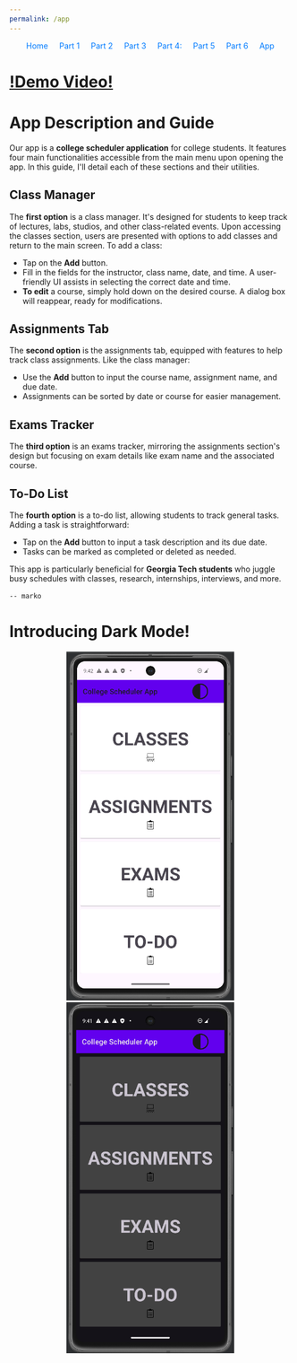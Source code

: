 ```yaml
---
permalink: /app
---
```


<div style="margin-bottom: 20px;">
    <style>
        #navigation ul {
            list-style: none;
            padding: 0;
            margin: 0;
            display: flex;
            flex-direction: row;
            justify-content: center; /* Center the navigation */
        }
        #navigation ul li {
            margin: 0 10px; /* Add some space between the links */
        }
        #navigation ul li a {
            text-decoration: none; /* Optional: removes underline from links */
            color: #007bff; /* Optional: sets link color */
        }
    </style>
    <nav id="navigation">
        <ul>
            <li><a href="/Group-41/">Home</a></li>
            <li><a href="docs/tutorial/1">Part 1</a></li>
            <li><a href="docs/tutorial/2">Part 2</a></li>
            <li><a href="docs/tutorial/3">Part 3</a></li>
            <li><a href="docs/tutorial/4">Part 4:</a></li>
            <li><a href="docs/tutorial/5">Part 5</a></li>
            <li><a href="docs/tutorial/6">Part 6</a></li>
            <li><a href="app">App</a></li>
        </ul>
    </nav>
</div>

# [!Demo Video!]()

# App Description and Guide

Our app is a **college scheduler application** for college students. It features four main functionalities accessible from the main menu upon opening the app. In this guide, I'll detail each of these sections and their utilities.

## Class Manager

The **first option** is a class manager. It's designed for students to keep track of lectures, labs, studios, and other class-related events. Upon accessing the classes section, users are presented with options to add classes and return to the main screen. To add a class:

- Tap on the **Add** button.
- Fill in the fields for the instructor, class name, date, and time. A user-friendly UI assists in selecting the correct date and time.
- **To edit** a course, simply hold down on the desired course. A dialog box will reappear, ready for modifications.

## Assignments Tab

The **second option** is the assignments tab, equipped with features to help track class assignments. Like the class manager:

- Use the **Add** button to input the course name, assignment name, and due date.
- Assignments can be sorted by date or course for easier management.

## Exams Tracker

The **third option** is an exams tracker, mirroring the assignments section's design but focusing on exam details like exam name and the associated course.

## To-Do List

The **fourth option** is a to-do list, allowing students to track general tasks. Adding a task is straightforward:

- Tap on the **Add** button to input a task description and its due date.
- Tasks can be marked as completed or deleted as needed.

This app is particularly beneficial for **Georgia Tech students** who juggle busy schedules with classes, research, internships, interviews, and more.

    -- marko

# Introducing Dark Mode!

<div align="center">

<img src="light_mode.png" alt="Alt text for the first image" width="300"/>

<img src="dark_mode.png" alt="Alt text for the second image" width="300"/>

</div>
